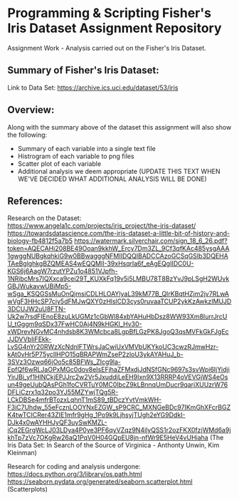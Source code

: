 # Programming & Scripting Fisher's Iris Dataset Assignment Repository

Assignment Work - Analysis carried out on the Fisher's Iris Dataset. 

## Summary of Fisher's Iris Dataset:

Link to Data Set: https://archive.ics.uci.edu/dataset/53/iris 

## Overview: 
Along with the summary above of the dataset this assignment will also show the following: 
- Summary of each variable into a single text file
- Histrogram of each variable to png files
- Scatter plot of each variable
- Additional analysis we deem appropriate (UPDATE THIS TEXT WHEN WE'VE DECIDED WHAT ADDITIONAL ANALYSIS WILL BE DONE)

## References: 
Research on the Dataset: 
https://www.angela1c.com/projects/iris_project/the-iris-dataset/
https://towardsdatascience.com/the-iris-dataset-a-little-bit-of-history-and-biology-fb4812f5a7b5
https://watermark.silverchair.com/sign_18_6_26.pdf?token=AQECAHi208BE49Ooan9kkhW_Ercy7Dm3ZL_9Cf3qfKAc485ysgAAA1gwggNUBgkqhkiG9w0BBwagggNFMIIDQQIBADCCAzoGCSqGSIb3DQEHATAeBglghkgBZQMEAS4wEQQMlI-39xHsqrla6f_eAgEQgIIDC0U-KGS6j6AagW7rzutYPZu1o4851VJpfh-1NRibcMrs7IQXxca9cei29T_KUXkFq19v5i5LMBU78T8BzYvJ9pLSgH2WUvkGBJWukavwUBiMp5-wSga_KSQGSsMuOnQjmsiCDLHLOAYlyaL39kM77B_QIrKBqtHZjm2jv7RLwAwVgF3HHcSP7ciy5dFMJwQXY0zHlslCD3cys0ruvaaTCUP2ykKzAwkzIMUJD3DCUJW2uU8FTN-Uk2w7rsdFIEnoE8zuLkUGMz1cGbWl84xbYAHuHbDsz8WW93Xm8IurrJrcUU_tGggm9qSDx37FwHC0Aj4N9kHGKI_Hv30-xWDrevNGvMC4nhdsb8K3WMcbca8LgpBfLGzPK8JgoQ3qsMVFkGkFJgEcJJDVVbIiFEkk-LySG4nYr20RWzXcNdnlFTWrsJaCwiUxVMVbUKYkoUC3cwzRJmwHzr-kAt0vHr5P75ycllHPO15qBRAPWmZseP2zloU3ykAYAHuJ_b-3SVz3Ozwq66jOo5c85BFWs_ZIcg9la-EpfQf6wRLJaOPxMGc0dov8eIsEFjhaZFMxdjJdNSfGNc9697s3svWpi6IjYidjiYirJBj_yf1HlNCkjEPJJrc2w2Vr5JxuddjLeEH9Ixn9X13RRRP4oVEVGjWS4eOsun49geUubQAsPGh1foCVRTuY0MC0IbcZ9kLBnnqUmDucr9qarjXUUzrW76DFLiCzrx1q32po3YJ55MZYwjTQg5R-LCkDBSe4mfrBTozxLqhnT1mS89_tBDczYvtVmkWH-F3iC7Uhdw_55eFcznLOOYNxEZGW_sP9CRC_MXNGeBDc97IKmGhXFcrBGZK4twTCICRer43ZIE1mfr9gHg_1Po9k9LjhsyjTUgh2eYG9DdkI-DJk4x0wAYHHJyQF3uySwKMZL-iCq2EGrgWcLJ03LDya4P0ye3PF6qyVZqz9N4ilyQSS1r2ozFKX0fzjWMd6a9jkhTp7zVc7OKgRw26aQ1PqV0H04GQpEU8jn-nfWr9E5HeV4vUHiaha (The Iris Data Set: In Search of the Source of Virginica - Anthonty Unwin, Kim Kleinman)

Research for coding and analysis undergone:
https://docs.python.org/3/library/os.path.html 
https://seaborn.pydata.org/generated/seaborn.scatterplot.html (Scatterplots)


